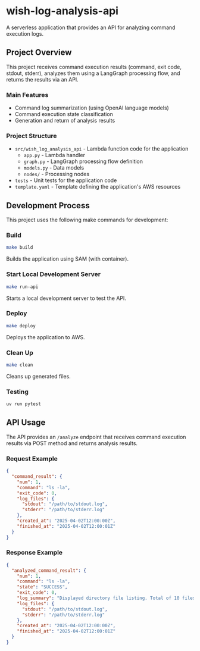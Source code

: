 # wish-log-analysis-api

A serverless application that provides an API for analyzing command execution logs.

## Project Overview

This project receives command execution results (command, exit code, stdout, stderr), analyzes them using a LangGraph processing flow, and returns the results via an API.

### Main Features

- Command log summarization (using OpenAI language models)
- Command execution state classification
- Generation and return of analysis results

### Project Structure

- `src/wish_log_analysis_api` - Lambda function code for the application
  - `app.py` - Lambda handler
  - `graph.py` - LangGraph processing flow definition
  - `models.py` - Data models
  - `nodes/` - Processing nodes
- `tests` - Unit tests for the application code
- `template.yaml` - Template defining the application's AWS resources

## Development Process

This project uses the following make commands for development:

### Build

```bash
make build
```

Builds the application using SAM (with container).

### Start Local Development Server

```bash
make run-api
```

Starts a local development server to test the API.

### Deploy

```bash
make deploy
```

Deploys the application to AWS.

### Clean Up

```bash
make clean
```

Cleans up generated files.

### Testing

```bash
uv run pytest
```

## API Usage

The API provides an `/analyze` endpoint that receives command execution results via POST method and returns analysis results.

### Request Example

```json
{
  "command_result": {
    "num": 1,
    "command": "ls -la",
    "exit_code": 0,
    "log_files": {
      "stdout": "/path/to/stdout.log",
      "stderr": "/path/to/stderr.log"
    },
    "created_at": "2025-04-02T12:00:00Z",
    "finished_at": "2025-04-02T12:00:01Z"
  }
}
```

### Response Example

```json
{
  "analyzed_command_result": {
    "num": 1,
    "command": "ls -la",
    "state": "SUCCESS",
    "exit_code": 0,
    "log_summary": "Displayed directory file listing. Total of 10 files exist and all were displayed successfully.",
    "log_files": {
      "stdout": "/path/to/stdout.log",
      "stderr": "/path/to/stderr.log"
    },
    "created_at": "2025-04-02T12:00:00Z",
    "finished_at": "2025-04-02T12:00:01Z"
  }
}
```
